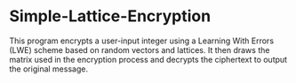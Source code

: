 # Simple-Lattice-Encryption
This program encrypts a user-input integer using a Learning With Errors (LWE) scheme based on random vectors and lattices. It then draws the matrix used in the encryption process and decrypts the ciphertext to output the original message. 
